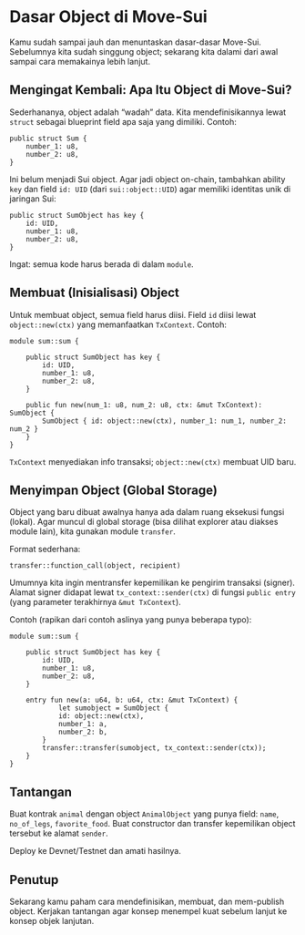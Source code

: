 # Dasar Object di Move-Sui

Kamu sudah sampai jauh dan menuntaskan dasar-dasar Move-Sui. Sebelumnya kita sudah singgung object; sekarang kita dalami dari awal sampai cara memakainya lebih lanjut.

## Mengingat Kembali: Apa Itu Object di Move-Sui?

Sederhananya, object adalah “wadah” data. Kita mendefinisikannya lewat `struct` sebagai blueprint field apa saja yang dimiliki. Contoh:

```
public struct Sum {
    number_1: u8,
    number_2: u8,
}
```

Ini belum menjadi Sui object. Agar jadi object on-chain, tambahkan ability `key` dan field `id: UID` (dari `sui::object::UID`) agar memiliki identitas unik di jaringan Sui:

```
public struct SumObject has key {
    id: UID,
    number_1: u8,
    number_2: u8,
}
```

Ingat: semua kode harus berada di dalam `module`.

## Membuat (Inisialisasi) Object

Untuk membuat object, semua field harus diisi. Field `id` diisi lewat `object::new(ctx)` yang memanfaatkan `TxContext`. Contoh:

```
module sum::sum {

    public struct SumObject has key {
        id: UID,
        number_1: u8,
        number_2: u8,
    }

    public fun new(num_1: u8, num_2: u8, ctx: &mut TxContext): SumObject {
        SumObject { id: object::new(ctx), number_1: num_1, number_2: num_2 }
    }
}
```

`TxContext` menyediakan info transaksi; `object::new(ctx)` membuat UID baru.

## Menyimpan Object (Global Storage)

Object yang baru dibuat awalnya hanya ada dalam ruang eksekusi fungsi (lokal). Agar muncul di global storage (bisa dilihat explorer atau diakses module lain), kita gunakan module `transfer`.

Format sederhana:

```
transfer::function_call(object, recipient)
```

Umumnya kita ingin mentransfer kepemilikan ke pengirim transaksi (signer). Alamat signer didapat lewat `tx_context::sender(ctx)` di fungsi `public entry` (yang parameter terakhirnya `&mut TxContext`).

Contoh (rapikan dari contoh aslinya yang punya beberapa typo):

```
module sum::sum {

    public struct SumObject has key {
        id: UID,
        number_1: u8,
        number_2: u8,
    }

    entry fun new(a: u64, b: u64, ctx: &mut TxContext) {
			let sumobject = SumObject { 
			id: object::new(ctx),
			number_1: a,
			number_2: b,
		}
		transfer::transfer(sumobject, tx_context::sender(ctx));
    }
}
```

## Tantangan

Buat kontrak `animal` dengan object `AnimalObject` yang punya field: `name`, `no_of_legs`, `favorite_food`. Buat constructor dan transfer kepemilikan object tersebut ke alamat `sender`.

Deploy ke Devnet/Testnet dan amati hasilnya.

## Penutup

Sekarang kamu paham cara mendefinisikan, membuat, dan mem-publish object. Kerjakan tantangan agar konsep menempel kuat sebelum lanjut ke konsep objek lanjutan.
